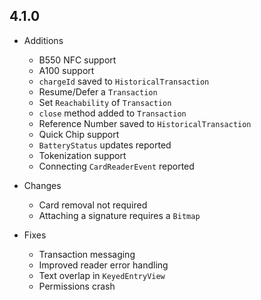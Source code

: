 ## 4.1.0
- Additions
  - B550 NFC support
  - A100 support
  - `chargeId` saved to `HistoricalTransaction`
  - Resume/Defer a `Transaction`
  - Set `Reachability` of `Transaction`
  - `close` method added to `Transaction`
  - Reference Number saved to `HistoricalTransaction`
  - Quick Chip support
  - `BatteryStatus` updates reported
  - Tokenization support
  - Connecting `CardReaderEvent` reported

- Changes
  - Card removal not required
  - Attaching a signature requires a `Bitmap`

- Fixes
  - Transaction messaging
  - Improved reader error handling
  - Text overlap in `KeyedEntryView`
  - Permissions crash
